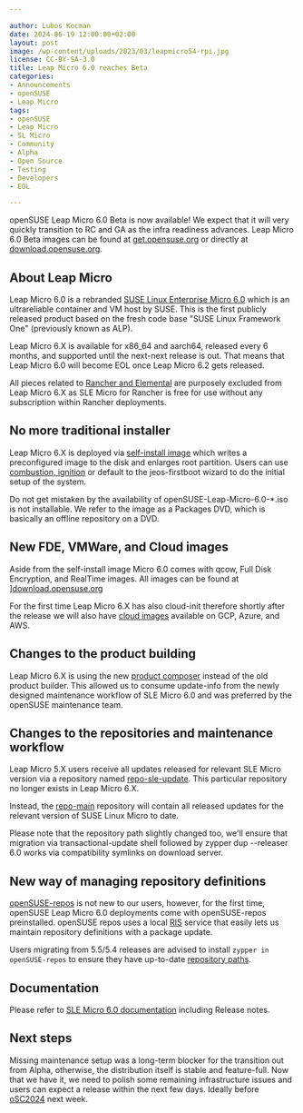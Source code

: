 ```yaml
---

author: Lubos Kocman
date: 2024-06-19 12:00:00+02:00
layout: post
image: /wp-content/uploads/2023/03/leapmicro54-rpi.jpg
license: CC-BY-SA-3.0
title: Leap Micro 6.0 reaches Beta
categories:
- Announcements
- openSUSE
- Leap Micro
tags:
- openSUSE
- Leap Micro
- SL Micro
- Community
- Alpha
- Open Source
- Testing
- Developers
- EOL

---
```


openSUSE Leap Micro 6.0 Beta is now available! We expect that it will very quickly transition to RC and GA as the infra readiness advances.  Leap Micro 6.0 Beta images can be found at [get.opensuse.org](https://get.opensuse.org/leapmicro/6.0/) or directly at [download.opensuse.org](https://download.opensuse.org/distribution/leap-micro/6.0/appliances/).


## About Leap Micro

Leap Micro 6.0 is a rebranded [SUSE Linux Enterprise Micro 6.0](https://www.suse.com/products/micro/) which is an ultrareliable container and VM host by SUSE. This is the first publicly released product based on the fresh code base "SUSE Linux Framework One" (previously known as ALP).

Leap Micro 6.X is available for x86_64 and aarch64, released every 6 months, and supported until the next-next release is out. That means that Leap Micro 6.0 will become EOL once Leap Micro 6.2 gets released.

All pieces related to [Rancher and Elemental](https://elemental.docs.rancher.com/) are purposely excluded from Leap Micro 6.X as SLE Micro for Rancher is free for use without any subscription within Rancher deployments.

## No more traditional installer

Leap Micro 6.X is deployed via [self-install image](https://www.youtube.com/watch?v=j8kWT7HSjbw) which writes a preconfigured image to the disk and enlarges root partition. Users can use [combustion, ignition](https://documentation.suse.com/sle-micro/6.0/html/Micro-deployment-raw-images/index.html#deployment-preparing-configuration-device) or default to the jeos-firstboot wizard to do the initial setup of the system.

Do not get mistaken by the availability of openSUSE-Leap-Micro-6.0-*.iso is not installable. We refer to the image as a Packages DVD, which is basically an offline repository on a DVD.

## New FDE, VMWare, and Cloud images

Aside from the self-install image Micro 6.0 comes with qcow, Full Disk Encryption, and RealTime images. All images can be found at ][download.opensuse.org](https://download.opensuse.org/distribution/leap-micro/6.0/appliances/)

For the first time Leap Micro 6.X has also cloud-init therefore shortly after the release we will also have [cloud images](https://build.opensuse.org/project/show/Cloud:Images:LeapMicro_6.0) available on GCP, Azure, and AWS.


## Changes to the product building

Leap Micro 6.X is using the new [product composer](https://build.opensuse.org/package/show/openSUSE:Tools/product-composer) instead of the old product builder. This allowed us to consume update-info from the newly designed maintenance workflow of SLE Micro 6.0 and was preferred by the openSUSE maintenance team.

## Changes to the repositories and maintenance workflow

Leap Micro 5.X users receive all updates released for relevant SLE Micro version via a repository named [repo-sle-update](https://github.com/openSUSE/openSUSE-repos/blob/main/opensuse-leap-micro5-repoindex.xml#L26). This particular repository no longer exists in Leap Micro 6.X.

Instead, the [repo-main](https://github.com/openSUSE/openSUSE-repos/blob/main/opensuse-leap-micro6-repoindex.xml#L8) repository will contain all released updates for the relevant version of SUSE Linux Micro to date.

Please note that the repository path slightly changed too, we'll ensure that migration via transactional-update shell followed by zypper dup --releaser 6.0 works via compatibility symlinks on download server.

## New way of managing repository definitions

[openSUSE-repos](https://news.opensuse.org/2023/07/31/try-out-cdn-with-opensuse-repos/) is not new to our users, however, for the first time, openSUSE Leap Micro 6.0 deployments come with openSUSE-repos preinstalled. openSUSE repos uses a local [RIS](https://en.opensuse.org/openSUSE:Standards_Repository_Index_Service) service that easily lets us maintain repository definitions with a package update.

Users migrating from 5.5/5.4 releases are advised to install `zypper in openSUSE-repos` to ensure they have up-to-date [repository paths](https://download.opensuse.org/distribution/leap-micro/6.0/product/repo/).

## Documentation

Please refer to  [SLE Micro 6.0 documentation](https://documentation.suse.com/sle-micro/6.0/) including Release notes.

## Next steps

Missing maintenance setup was a long-term blocker for the transition out from Alpha, otherwise, the distribution itself is stable and feature-full. Now that we have it, we need to polish some remaining infrastructure issues and users can expect a release within the next few days. Ideally before [oSC2024](https://events.opensuse.org/conferences/oSC24/) next week.

<meta name="openSUSE, Leap Micro, Open Source, Alpha, Upgrade, EOL" content="HTML,CSS,XML,JavaScript">
